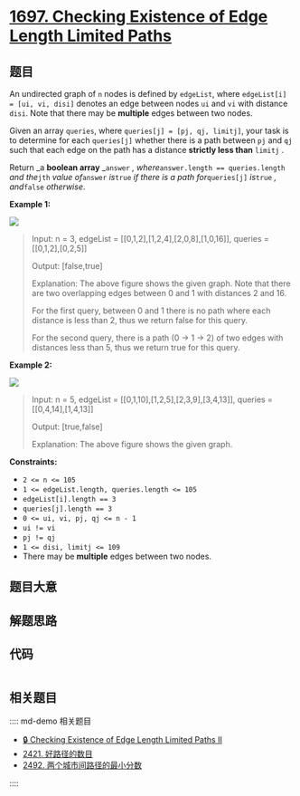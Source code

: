 # [1697. Checking Existence of Edge Length Limited Paths](https://leetcode.com/problems/checking-existence-of-edge-length-limited-paths/)

## 题目

An undirected graph of `n` nodes is defined by `edgeList`, where `edgeList[i]
= [ui, vi, disi]` denotes an edge between nodes `ui` and `vi` with distance
`disi`. Note that there may be **multiple** edges between two nodes.

Given an array `queries`, where `queries[j] = [pj, qj, limitj]`, your task is
to determine for each `queries[j]` whether there is a path between `pj` and
`qj` such that each edge on the path has a distance **strictly less than**
`limitj` .

Return _a **boolean array** _`answer` _, where_`answer.length ==
queries.length` _and the_`jth` _value of_`answer` _is_`true` _if there is a
path for_`queries[j]` _is_`true` _, and_`false` _otherwise_.



**Example 1:**

![](https://assets.leetcode.com/uploads/2020/12/08/h.png)

> Input: n = 3, edgeList = [[0,1,2],[1,2,4],[2,0,8],[1,0,16]], queries = [[0,1,2],[0,2,5]]
> 
> Output: [false,true]
> 
> Explanation: The above figure shows the given graph. Note that there are two overlapping edges between 0 and 1 with distances 2 and 16.
> 
> For the first query, between 0 and 1 there is no path where each distance is less than 2, thus we return false for this query.
> 
> For the second query, there is a path (0 -> 1 -> 2) of two edges with distances less than 5, thus we return true for this query.

**Example 2:**

![](https://assets.leetcode.com/uploads/2020/12/08/q.png)

> Input: n = 5, edgeList = [[0,1,10],[1,2,5],[2,3,9],[3,4,13]], queries = [[0,4,14],[1,4,13]]
> 
> Output: [true,false]
> 
> Explanation: The above figure shows the given graph.

**Constraints:**

  * `2 <= n <= 105`
  * `1 <= edgeList.length, queries.length <= 105`
  * `edgeList[i].length == 3`
  * `queries[j].length == 3`
  * `0 <= ui, vi, pj, qj <= n - 1`
  * `ui != vi`
  * `pj != qj`
  * `1 <= disi, limitj <= 109`
  * There may be **multiple** edges between two nodes.


## 题目大意

## 解题思路

## 代码

```javascript

```

## 相关题目

:::: md-demo 相关题目
- [🔒 Checking Existence of Edge Length Limited Paths II](https://leetcode.com/problems/checking-existence-of-edge-length-limited-paths-ii)
- [2421. 好路径的数目](https://leetcode.com/problems/number-of-good-paths)
- [2492. 两个城市间路径的最小分数](https://leetcode.com/problems/minimum-score-of-a-path-between-two-cities)

::::

